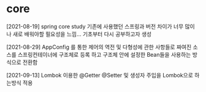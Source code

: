 # core
[2021-08-19] spring core study 기존에 사용했던 스프링과 버전 차이가 너무 많이 나 새로 배워야할 필요성을 느낌... 기초부터 다시 공부하고자 생성

[2021-08-29] AppConfig 를 통한 제어의 역전 및 다형성에 관한 사항들로 짜여진 소스를 스프링컨테이너에 구조체로 등록 하고 구조체 안에 설정한 Bean들을 사용하는 방식으로 전환함

[2021-09-13] Lombok 이용한 @Getter @Setter 및 생성자 주입을 Lombok으로 하는방식 적용
